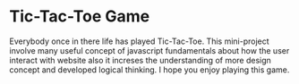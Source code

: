 # Tic-Tac-Toe Game

Everybody once in there life has played Tic-Tac-Toe. This mini-project involve many useful concept of javascript fundamentals about how the user interact with website also it increses the understanding of more design concept and developed logical thinking. I hope you enjoy playing this game. 
